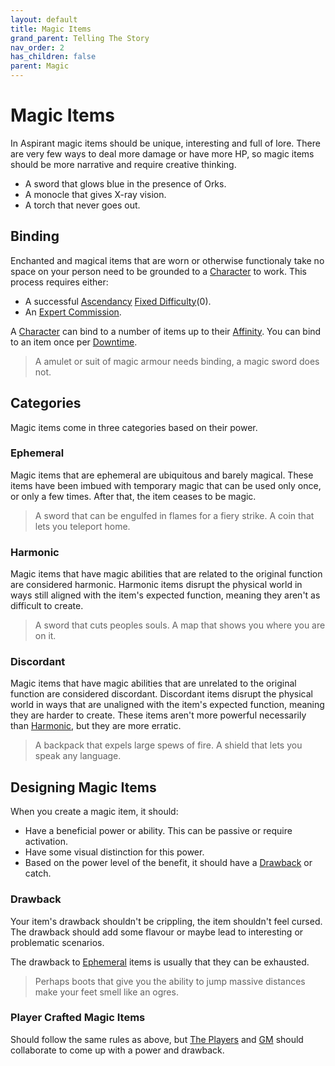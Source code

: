 ```yaml
---
layout: default
title: Magic Items
grand_parent: Telling The Story
nav_order: 2
has_children: false
parent: Magic
---
```


# Magic Items

In Aspirant magic items should be unique, interesting and full of lore. There are very few ways to deal more damage or have more HP, so magic items should be more narrative and require creative thinking.

- A sword that glows blue in the presence of Orks.
- A monocle that gives X-ray vision.
- A torch that never goes out.

## Binding

Enchanted and magical items that are worn or otherwise functionaly take no space on your person need to be grounded to a [Character](Core/Terminology#Character) to work. This process requires either:

- A successful [Ascendancy](Core/Spirit#Ascendancy) [Fixed Difficulty](Core/Skills#Fixed%20Difficulty)(0).
- An [Expert Commission](Services#Expert%20Commissions).

A [Character](Core/Terminology#Character) can bind to a number of items up to their [Affinity](Game/Blocks/Affinity). You can bind to an item once per [Downtime](Telling-The-Story#Downtime).

> A amulet or suit of magic armour needs binding, a magic sword does not.

## Categories

Magic items come in three categories based on their power.

### Ephemeral

Magic items that are ephemeral are ubiquitous and barely magical. These items have been imbued with temporary magic that can be used only once, or only a few times. After that, the item ceases to be magic.

> A sword that can be engulfed in flames for a fiery strike.
> A coin that lets you teleport home.

### Harmonic

Magic items that have magic abilities that are related to the original function are considered harmonic. Harmonic items disrupt the physical world in ways still aligned with the item's expected function, meaning they aren't as difficult to create.

> A sword that cuts peoples souls.
> A map that shows you where you are on it.

### Discordant

Magic items that have magic abilities that are unrelated to the original function are considered discordant. Discordant items disrupt the physical world in ways that are unaligned with the item's expected function, meaning they are harder to create. These items aren't more powerful necessarily than [Harmonic](#Harmonic), but they are more erratic.

> A backpack that expels large spews of fire.
> A shield that lets you speak any language.

## Designing Magic Items

When you create a magic item, it should:

- Have a beneficial power or ability. This can be passive or require activation.
- Have some visual distinction for this power.
- Based on the power level of the benefit, it should have a [Drawback](#Drawback) or catch.

### Drawback

Your item's drawback shouldn't be crippling, the item shouldn't feel cursed. The drawback should add some flavour or maybe lead to interesting or problematic scenarios.

The drawback to [Ephemeral](#Ephemeral) items is usually that they can be exhausted.

> Perhaps boots that give you the ability to jump massive distances make your feet smell like an ogres.

### Player Crafted Magic Items

Should follow the same rules as above, but [The Players](How-To-Play#The%20Players) and [GM](How-To-Play#GM) should collaborate to come up with a power and drawback.
